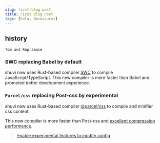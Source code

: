 ```yaml
---
slug: first-blog-post
title: First Blog Post
tags: [hola, docusaurus]
---
```


## history
    Tom and Repraance

### SWC replacing Babel by default

shuvi now uses Rust-based compiler [SWC](https://swc.rs/) to compile JavaScript/TypeScript. This new compiler is more faster than Babel and promoted better development experience.

### `Parcel/css` replacing Post-css by experimental

shuvi now uses Rust-based compiler [@parcel/css](https://github.com/parcel-bundler/parcel-css) to compile and minifier css content.

This new compiler is more faster than Post-css and [excellent compression performance](https://github.com/parcel-bundler/parcel-css#benchmarks).

> [Enable experimental features to modify config](/docs/reference/config#experimentalparcelcss)
